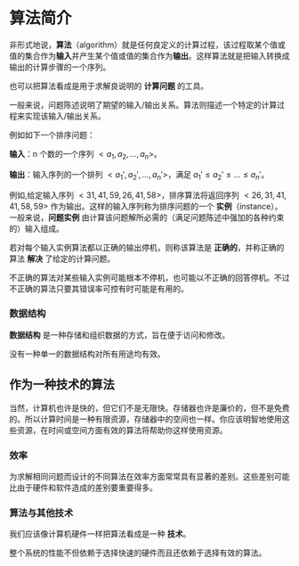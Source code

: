 # 算法简介

非形式地说，**算法**（algorithm）就是任何良定义的计算过程，该过程取某个值或值的集合作为**输入**并产生某个值或值的集合作为**输出**。这样算法就是把输入转换成输出的计算步骤的一个序列。

也可以把算法看成是用于求解良说明的 **计算问题** 的工具。

一般来说，问题陈述说明了期望的输入/输出关系。算法则描述一个特定的计算过程来实现该输入/输出关系。

例如如下一个排序问题：

**输入**：n 个数的一个序列 $<a_1, a_2, \dots, a_n>$。

**输出**：输入序列的一个排列 $<a_1', a_2', \dots, a_n'>$，满足 $a_1'\leq a_2'\leq \dots \leq a_n'$。

例如,给定输入序列 $<31, 41, 59, 26, 41, 58>$，排序算法将返回序列 $<26, 31, 41, 41, 58, 59>$ 作为输出。这样的输入序列称为排序问题的一个 **实例**（instance）。一般来说，**问题实例** 由计算该问题解所必需的（满足问题陈述中强加的各种约束的）输入组成。

若对每个输入实例算法都以正确的输出停机，则称该算法是 **正确的**，并称正确的算法 **解决** 了给定的计算问题。

不正确的算法对某些输入实例可能根本不停机，也可能以不正确的回答停机。不过不正确的算法只要其错误率可控有时可能是有用的。

### 数据结构

**数据结构** 是一种存储和组织数据的方式，旨在便于访问和修改。

没有一种单一的数据结构对所有用途均有效。

## 作为一种技术的算法

当然，计算机也许是快的，但它们不是无限快。存储器也许是廉价的，但不是免费的。所以计算时间是一种有限资源，存储器中的空间也一样。你应该明智地使用这些资源，在时间或空间方面有效的算法将帮助你这样使用资源。

### 效率

为求解相同问题而设计的不同算法在效率方面常常具有显著的差别。这些差别可能比由于硬件和软件造成的差别要重要得多。

### 算法与其他技术

我们应该像计算机硬件一样把算法看成是一种 **技术**。

整个系统的性能不但依赖于选择快速的硬件而且还依赖于选择有效的算法。